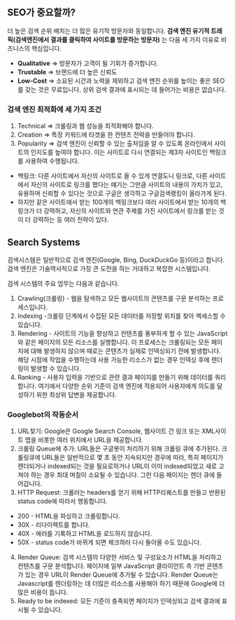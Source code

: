 ## SEO가 중요할까?

더 높은 검색 순위 배치는 더 많은 유기적 방문자와 동일합니다. **검색 엔진 유기적 트래픽(검색엔진에서 결과를 클릭하여 사이트를 방문하는 방문자)** 는 다음 세 가지 이유로 비즈니스의 핵심입니다.

- **Qualitative** ⇒ 방문자가 고객이 될 기회가 증가합니다.
- **Trustable** ⇒ 브랜드에 더 높은 신뢰도
- **Low-Cost** ⇒ 소요된 시간과 노력을 제외하고 검색 엔진 순위를 높이는 좋은 SEO를 갖는 것은 무료입니다. 상위 검색 결과에 표시되는 데 들어가는 비용은 없습니다.

### 검색 엔진 최적화에 세 가지 조건

1. Technical ⇒ 크롤링과 웹 성능을 최적화해야 합니다.
2. Creation ⇒ 특정 키워드에 타겟을 한 컨텐츠 전략을 만들어야 합니다.
3. Popularity ⇒ 검색 엔진이 신뢰할 수 있는 출처임을 알 수 있도록 온라인에서 사이트의 인지도를 높여야 합니다. 이는 사이트로 다시 연결되는 제3자 사이트인 백링크를 사용하여 수행됩니다.
- 백링크: 다른 사이트에서 자신의 사이트로 올 수 있게 연결도니 링크로,  다른 사이트에서 자신의 사이트로 링크를 했다는 얘기는 그만큼 사이트의 내용이 가치가 있고, 유용하며 신뢰할 수 있다는 것으로 구글은 생각하고 구글검색랭킹이 올라가게 된다.
- 하지만 같은 사이트에서 받는 100개의 백링크보다 여러 사이트에서 받는 10개의 백링크가 더 강력하고, 자신의 사이트와 연관 주제를 가진 사이트에서 링크를 받는 것이 더 강력하는 등 여러 전략이 있다.

## Search Systems

검색시스템은 일반적으로 검색 엔진(Google, Bing, DuckDuckGo 등)이라고 합니다. 검색 엔진은 기술역사적으로 가장 큰 도전을 하는 거대하고 복잡한 시스템입니다.

검색 시스템의 주요 업무는 다음과 같습니다.

1. Crawling(크롤링) - 웹을 탐색하고 모든 웹사이트의 콘텐츠를 구문 분석하는 프로세스입니다. 
2. Indexing -크롤링 단계에서 수집된 모든 데이터를 저장할 위치를 찾아 액세스할 수 있습니다.
3. Rendering - 사이트의 기능을 향상하고 컨텐츠를 풍부하게 할 수 있는 JavaScript와 같은 페이지의 모든 리소스를 실행합니다. 이 프로세스는 크롤링되는 모든 페이지에 대해 발생하지 않으며 때로는 콘텐츠가 실제로 인덱싱되기 전에 발생합니다. 해당 시점에 작업을 수행하는데 사용 가능한 리소스가 없는 경우 인덱싱 후에 렌더링이 발생할 수 있습니다.
4. Ranking - 사용자 입력을 기반으로 관련 결과 페이지를 만들기 위해 데이터를 쿼리합니다. 여기에서 다양한 순위 기준이 검색 엔진에 적용되어 사용자에게 의도를 달성하기 위한 최상위 답변을 제공합니다.

### Googlebot의 작동순서

1. URL찾기: Google은 Google Search Console, 웹사이트 간 링크 또는 XML사이트 맵을 비롯한 여러 위치에서 URL을 제공합니다.
2. 크롤링 Queue에 추가: URL들은 구글봇이 처리하기 위해 크롤링 큐에 추가된다. 크롤링큐에 URL들은 일반적으로 몇 초 동안 지속되지만 경우에 따라, 특히 페이지가 렌더되거나 indexed되는 것을 필요로하거나 URL이 이미 indexed되었고 새로 고쳐야 하는 경우 최대 며칠이 소요될 수 있습니다. 그런 다음 페이지는 렌더 큐에 들어갑니다.
3. HTTP Request: 크롤러는 headers를 얻기 위해 HTTP리퀘스트를 만들고 반환된 status code에 따라서 행동합니다.
- 200 - HTML을 파싱하고 크롤링합니다.
- 30X - 리다이렉트를 합니다.
- 40X - 에러를 기록하고 HTML을 로드하지 않습니다.
- 50X - status code가 바뀌게 되면 체크하러 다시 돌아올 수도 있습니다.
4. Render Queue: 검색 시스템의 다양한 서비스 및 구성요소가 HTML을 처리하고 컨텐츠를 구문 분석합니다. 페이지에 일부 JavaScript 클라이언트 측 기반 콘텐츠가 있는 경우 URL이 Render Queue에 추가될 수 있습니다. Render Queue는 Javascript를 렌더링하는 데 더많은 리소스를 사용해야 하기 때문에 Google에 더 많은 비용이 듭니다.
5. Ready to be indexed: 모든 기준이 충족되면 페이지가 인덱싱되고 검색 결과에 표시될 수 있습니다.

